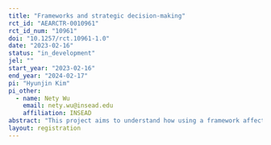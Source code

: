 ```yaml
---
title: "Frameworks and strategic decision-making"
rct_id: "AEARCTR-0010961"
rct_id_num: "10961"
doi: "10.1257/rct.10961-1.0"
date: "2023-02-16"
status: "in_development"
jel: ""
start_year: "2023-02-16"
end_year: "2024-02-17"
pi: "Hyunjin Kim"
pi_other:
  - name: Nety Wu
    email: nety.wu@insead.edu
    affiliation: INSEAD
abstract: "This project aims to understand how using a framework affects the crafting of strategic options."
layout: registration
---
```


